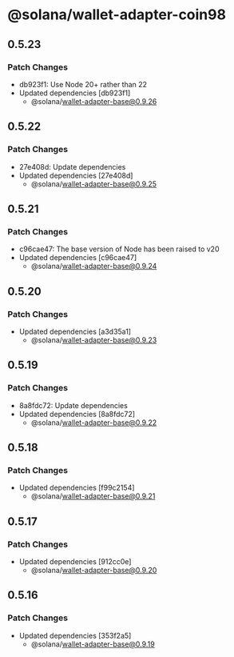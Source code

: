 # @solana/wallet-adapter-coin98

## 0.5.23

### Patch Changes

- db923f1: Use Node 20+ rather than 22
- Updated dependencies [db923f1]
    - @solana/wallet-adapter-base@0.9.26

## 0.5.22

### Patch Changes

- 27e408d: Update dependencies
- Updated dependencies [27e408d]
    - @solana/wallet-adapter-base@0.9.25

## 0.5.21

### Patch Changes

- c96cae47: The base version of Node has been raised to v20
- Updated dependencies [c96cae47]
    - @solana/wallet-adapter-base@0.9.24

## 0.5.20

### Patch Changes

- Updated dependencies [a3d35a1]
    - @solana/wallet-adapter-base@0.9.23

## 0.5.19

### Patch Changes

- 8a8fdc72: Update dependencies
- Updated dependencies [8a8fdc72]
    - @solana/wallet-adapter-base@0.9.22

## 0.5.18

### Patch Changes

- Updated dependencies [f99c2154]
    - @solana/wallet-adapter-base@0.9.21

## 0.5.17

### Patch Changes

- Updated dependencies [912cc0e]
    - @solana/wallet-adapter-base@0.9.20

## 0.5.16

### Patch Changes

- Updated dependencies [353f2a5]
    - @solana/wallet-adapter-base@0.9.19

